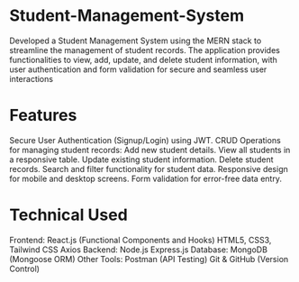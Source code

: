 # Student-Management-System
Developed a Student Management System using the MERN stack to streamline the management of student records. The application provides functionalities to view, add, update, and delete student information, with user authentication and form validation for secure and seamless user interactions

# Features

Secure User Authentication (Signup/Login) using JWT.
CRUD Operations for managing student records:
Add new student details.
View all students in a responsive table.
Update existing student information.
Delete student records.
Search and filter functionality for student data.
Responsive design for mobile and desktop screens.
Form validation for error-free data entry.

# Technical Used
Frontend:
React.js (Functional Components and Hooks)
HTML5, CSS3, Tailwind CSS
Axios
Backend:
Node.js
Express.js
Database:
MongoDB (Mongoose ORM)
Other Tools:
Postman (API Testing)
Git & GitHub (Version Control)

